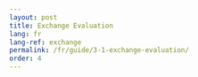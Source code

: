 ```yaml
---
layout: post
title: Exchange Evaluation
lang: fr
lang-ref: exchange
permalink: /fr/guide/3-1-exchange-evaluation/
order: 4
---
```


